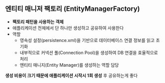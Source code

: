 ## 엔티티 매니저 팩토리 (EntityManagerFactory)

- **팩토리 패턴을 사용하는 객체**
- 애플리케이션 전체에서 단 하나만 생성하고 공유하여 사용한다
- 역할
  - 영속성 설정(persistence.xml)을 기반으로 데이터베이스 연결 정보를 읽고 초기화
  - 내부적으로 커넥션 풀(Connection Pool)을 생성하여 DB 연결을 효율적으로 처리
  - 엔티티 매니지(Entity Manager)를 생성하는 역할 담당

**생성 비용이 크기 때문에 애플리케이션 시작시 1회 생성** 후 공유하는게 좋다
